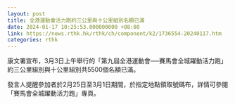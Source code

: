 ```yaml
---
layout: post
title: 全港運動會活力跑約三公里與十公里組別名額已滿
date: 2024-01-17 10:25:53.000000000 +08:00
link: https://news.rthk.hk/rthk/ch/component/k2/1736554-20240117.htm
categories: rthk
---
```


康文署宣布，3月3日上午舉行的「第九屆全港運動會──賽馬會全城躍動活力跑」約三公里組別與十公里組別共5500個名額已滿。

發言人提醒參加者於2月25日至3月1日期間，於指定地點領取號碼布，詳情可參閱「賽馬會全城躍動活力跑」專頁。
